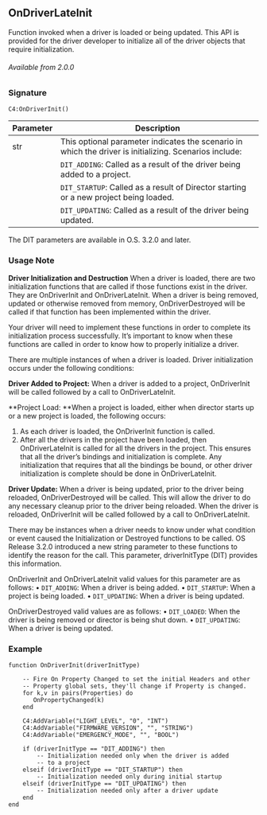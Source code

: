 ## OnDriverLateInit

Function invoked when a driver is loaded or being updated. This API is provided for the driver developer to initialize all of the driver objects that require initialization. 
###### Available from 2.0.0


### Signature

`C4:OnDriverInit() `


| Parameter | Description |
| --- | --- |
| str | This optional parameter indicates the scenario in which the driver is initializing. Scenarios include: |
|  |  `DIT_ADDING`: Called as a result of the driver being added to a project. |
|  |  `DIT_STARTUP`: Called as a result of Director starting or a new project being loaded. |
|  |  `DIT_UPDATING`: Called as a result of the driver being updated. |

The DIT parameters are available in O.S. 3.2.0 and later.


### Usage Note

**Driver Initialization and Destruction**
When a driver is loaded, there are two initialization functions that are called if those functions exist in the driver. They are OnDriverInit and OnDriverLateInit. When a driver is being removed, updated or otherwise removed from memory, OnDriverDestroyed will be called if that function has been implemented within the driver.

Your driver will need to implement these functions in order to complete its initialization process successfully. It’s important to know when these functions are called in order to know how to properly initialize a driver.

There are multiple instances of when a driver is loaded. Driver initialization occurs under the following conditions:

**Driver Added to Project:** When a driver is added to a project, OnDriverInit will be called followed by a call to OnDriverLateInit.

**Project Load: **When a project is loaded, either when director starts up or a new project is loaded, the following occurs:
1. As each driver is loaded, the OnDriverInit function is called.
2. After all the drivers in the project have been loaded, then OnDriverLateInit is called for all the drivers in the project. This ensures that all the driver’s bindings and initialization is complete. Any initialization that requires that all the bindings be bound, or other driver initialization is complete should be done in OnDriverLateInit.

**Driver Update:** When a driver is being updated, prior to the driver being reloaded, OnDriverDestroyed will be called. This will allow the driver to do any necessary cleanup prior to the driver being reloaded. When the driver is reloaded, OnDriverInit will be called followed by a call to OnDriverLateInit.

There may be instances when a driver needs to know under what condition or event caused the Initialization or Destroyed functions to be called. OS Release 3.2.0 introduced a new string parameter to these functions to identify the reason for the call. This parameter, driverInitType (DIT) provides this information.

OnDriverInit and OnDriverLateInit valid values for this parameter are as follows:
•	`DIT_ADDING`: When a driver is being added.
•	`DIT_STARTUP`: When a project is being loaded.
•	`DIT_UPDATING`: When a driver is being updated.

OnDriverDestroyed valid values are as follows:
•	`DIT_LOADED`: When the driver is being removed or director is being shut down.
•	`DIT_UPDATING`: When a driver is being updated.


### Example

```
function OnDriverInit(driverInitType)
         
    -- Fire On Property Changed to set the initial Headers and other
    -- Property global sets, they'll change if Property is changed.
    for k,v in pairs(Properties) do
       OnPropertyChanged(k)
    end

    C4:AddVariable("LIGHT_LEVEL", "0", "INT")
    C4:AddVariable("FIRMWARE_VERSION", "", "STRING")
    C4:AddVariable("EMERGENCY_MODE", "", "BOOL")

    if (driverInitType == "DIT_ADDING") then
        -- Initialization needed only when the driver is added
        -- to a project
    elseif (driverInitType == "DIT_STARTUP") then
        -- Initialization needed only during initial startup
    elseif (driverInitType == "DIT_UPDATING") then
        -- Initialization needed only after a driver update
    end
end
```
